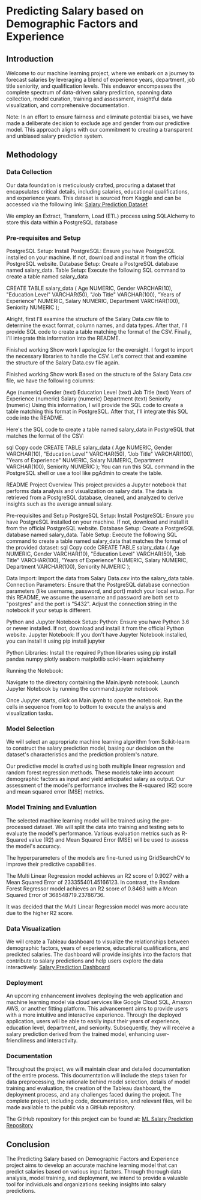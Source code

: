 # Predicting Salary based on Demographic Factors and Experience

## Introduction

Welcome to our machine learning project, where we embark on a journey to forecast salaries by leveraging a blend of experience years, department, job title seniority, and qualification levels. This endeavor encompasses the complete spectrum of data-driven salary prediction, spanning data collection, model curation, training and assessment, insightful data visualization, and comprehensive documentation.

Note:  In an effort to ensure fairness and eliminate potential biases, we have made a deliberate decision to exclude age and gender from our predictive model. This approach aligns with our commitment to creating a transparent and unbiased salary prediction system.

## Methodology

### Data Collection

Our data foundation is meticulously crafted, procuring a dataset that encapsulates critical details, including salaries, educational qualifications, and experience years. This dataset is sourced from Kaggle and can be accessed via the following link:
[Salary Prediction Dataset](https://www.kaggle.com/datasets/rkiattisak/salaly-prediction-for-beginer?resource=download)

We employ an Extract, Transform, Load (ETL) process using SQLAlchemy to store this data within a PostgreSQL database

### Pre-requisites and Setup

PostgreSQL Setup:
Install PostgreSQL: Ensure you have PostgreSQL installed on your machine. If not, download and install it from the official PostgreSQL website.
Database Setup: Create a PostgreSQL database named salary_data.
Table Setup: Execute the following SQL command to create a table named salary_data

CREATE TABLE salary_data (
    Age NUMERIC,
    Gender VARCHAR(10),
    "Education Level" VARCHAR(50),
    "Job Title" VARCHAR(100),
    "Years of Experience" NUMERIC,
    Salary NUMERIC,
    Department VARCHAR(100),
    Seniority NUMERIC
);



Alright, first I'll examine the structure of the Salary Data.csv file to determine the exact format, column names, and data types. After that, I'll provide SQL code to create a table matching the format of the CSV. Finally, I'll integrate this information into the README.

Finished working
Show work
I apologize for the oversight. I forgot to import the necessary libraries to handle the CSV. Let's correct that and examine the structure of the Salary Data.csv file again.

Finished working
Show work
Based on the structure of the Salary Data.csv file, we have the following columns:

Age (numeric)
Gender (text)
Education Level (text)
Job Title (text)
Years of Experience (numeric)
Salary (numeric)
Department (text)
Seniority (numeric)
Using this information, I will provide the SQL code to create a table matching this format in PostgreSQL. After that, I'll integrate this SQL code into the README.

Here's the SQL code to create a table named salary_data in PostgreSQL that matches the format of the CSV:

sql
Copy code
CREATE TABLE salary_data (
    Age NUMERIC,
    Gender VARCHAR(10),
    "Education Level" VARCHAR(50),
    "Job Title" VARCHAR(100),
    "Years of Experience" NUMERIC,
    Salary NUMERIC,
    Department VARCHAR(100),
    Seniority NUMERIC
);
You can run this SQL command in the PostgreSQL shell or use a tool like pgAdmin to create the table.

README
Project Overview
This project provides a Jupyter notebook that performs data analysis and visualization on salary data. The data is retrieved from a PostgreSQL database, cleaned, and analyzed to derive insights such as the average annual salary.

Pre-requisites and Setup
PostgreSQL Setup:
Install PostgreSQL: Ensure you have PostgreSQL installed on your machine. If not, download and install it from the official PostgreSQL website.
Database Setup: Create a PostgreSQL database named salary_data.
Table Setup: Execute the following SQL command to create a table named salary_data that matches the format of the provided dataset:
sql
Copy code
CREATE TABLE salary_data (
    Age NUMERIC,
    Gender VARCHAR(10),
    "Education Level" VARCHAR(50),
    "Job Title" VARCHAR(100),
    "Years of Experience" NUMERIC,
    Salary NUMERIC,
    Department VARCHAR(100),
    Seniority NUMERIC
);

Data Import: Import the data from Salary Data.csv into the salary_data table.
Connection Parameters: Ensure that the PostgreSQL database connection parameters (like username, password, and port) match your local setup. For this README, we assume the username and password are both set to "postgres" and the port is "5432". Adjust the connection string in the notebook if your setup is different.

Python and Jupyter Notebook Setup:
Python: Ensure you have Python 3.6 or newer installed. If not, download and install it from the official Python website.
Jupyter Notebook: If you don't have Jupyter Notebook installed, you can install it using pip install jupyter

Python Libraries: Install the required Python libraries using pip install pandas numpy plotly seaborn matplotlib scikit-learn sqlalchemy

Running the Notebook:

Navigate to the directory containing the Main.ipynb notebook.
Launch Jupyter Notebook by running the command:jupyter notebook

Once Jupyter starts, click on Main.ipynb to open the notebook.
Run the cells in sequence from top to bottom to execute the analysis and visualization tasks.


### Model Selection

We will select an appropriate machine learning algorithm from Scikit-learn to construct the salary prediction model, basing our decision on the dataset's characteristics and the prediction problem's nature.

Our predictive model is crafted using both multiple linear regression and random forest regression methods. These models take into account demographic factors as input and yield anticipated salary as output. Our assessment of the model's performance involves the R-squared (R2) score and mean squared error (MSE) metrics.

### Model Training and Evaluation

The selected machine learning model will be trained using the pre-processed dataset. We will split the data into training and testing sets to evaluate the model's performance. Various evaluation metrics such as R-Squared value (R2) and Mean Squared Error (MSE) will be used to assess the model's accuracy.

The hyperparameters of the models are fine-tuned using GridSearchCV to improve their predictive capabilities.

The Multi Linear Regression model achieves an R2 score of 0.9027 with a Mean Squared Error of 233355401.45166123. In contrast, the Random Forest Regressor model achieves an R2 score of 0.8463 with a Mean Squared Error of 368548719.23786736.

It was decided that the Multi Linear Regression model was more accurate due to the higher R2 score.

### Data Visualization

We will create a Tableau dashboard to visualize the relationships between demographic factors, years of experience, educational qualifications, and predicted salaries. The dashboard will provide insights into the factors that contribute to salary predictions and help users explore the data interactively. [Salary Prediction Dashboard](https://public.tableau.com/app/profile/basudeb.ghosh/viz/Project4_update/Story1)

### Deployment

An upcoming enhancement involves deploying the web application and machine learning model via cloud services like Google Cloud SQL, Amazon AWS, or another fitting platform. This advancement aims to provide users with a more intuitive and interactive experience. Through the deployed application, users will be able to easily input their years of experience, education level, department, and seniority. Subsequently, they will receive a salary prediction derived from the trained model, enhancing user-friendliness and interactivity.

### Documentation

Throughout the project, we will maintain clear and detailed documentation of the entire process. This documentation will include the steps taken for data preprocessing, the rationale behind model selection, details of model training and evaluation, the creation of the Tableau dashboard, the deployment process, and any challenges faced during the project. The complete project, including code, documentation, and relevant files, will be made available to the public via a GitHub repository.

The GitHub repository for this project can be found at:
[ML Salary Prediction Repository](https://github.com/sandhalie/ML_salary_prediction)

## Conclusion

The Predicting Salary based on Demographic Factors and Experience project aims to develop an accurate machine learning model that can predict salaries based on various input factors. Through thorough data analysis, model training, and deployment, we intend to provide a valuable tool for individuals and organizations seeking insights into salary predictions.
